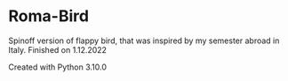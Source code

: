 # Roma-Bird
Spinoff version of flappy bird, that was inspired by my semester abroad in Italy. Finished on 1.12.2022

Created with Python 3.10.0 

